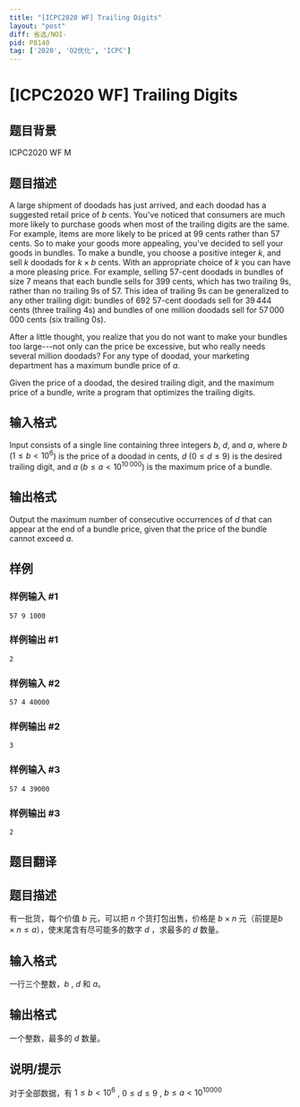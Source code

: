 ```yaml
---
title: "[ICPC2020 WF] Trailing Digits"
layout: "post"
diff: 省选/NOI-
pid: P8140
tag: ['2020', 'O2优化', 'ICPC']
---
```

# [ICPC2020 WF] Trailing Digits
## 题目背景

ICPC2020 WF M
## 题目描述

A large shipment of doodads has just arrived, and each doodad has a suggested retail price of $b$ cents. You've noticed that consumers are much more likely to purchase goods when most of the trailing digits are the same. For example, items are more likely to be priced at $99$ cents rather than $57$ cents. So to make your goods more appealing, you've decided to sell your goods in bundles. To make a bundle, you choose a positive integer $k$, and sell $k$ doodads for $k \times b$ cents. With an appropriate choice of $k$ you can have a more pleasing price. For example, selling $57$-cent doodads in bundles of size $7$ means that each bundle sells for $399$ cents, which has two trailing $9$s, rather than no trailing $9$s of $57$. This idea of trailing $9$s can be generalized to any other trailing digit: bundles of $692$ $57$-cent doodads sell for $39\,444$ cents (three trailing $4$s) and bundles of one million doodads sell for $57\,000\,000$ cents (six trailing $0$s).

After a little thought, you realize that you do not want to make your bundles too large---not only can the price be excessive, but who really needs several million doodads? For any type of doodad, your marketing department has a maximum bundle price of $a$.

Given the price of a doodad, the desired trailing digit, and the maximum price of a bundle, write a program that optimizes the trailing digits.
## 输入格式

Input consists of a single line containing three integers $b$, $d$, and $a$, where $b$ ($1 \leq b < 10^{6}$) is the price of a doodad in cents, $d$ ($0 \leq d \leq 9$) is the desired trailing digit, and $a$ ($b \leq a < 10^{10\,000}$) is the maximum price of a bundle.
## 输出格式

Output the maximum number of consecutive occurrences of $d$ that can appear at the end of a bundle price, given that the price of the bundle cannot exceed $a$.
## 样例

### 样例输入 #1
```
57 9 1000
```
### 样例输出 #1
```
2
```
### 样例输入 #2
```
57 4 40000
```
### 样例输出 #2
```
3
```
### 样例输入 #3
```
57 4 39000
```
### 样例输出 #3
```
2
```
## 题目翻译

## 题目描述
有一批货，每个价值 $b$ 元，可以把 $n$ 个货打包出售，价格是 $b \times n$ 元（前提是$b \times n\le a$），使末尾含有尽可能多的数字 $d$ ，求最多的 $d$ 数量。
## 输入格式
一行三个整数，$b$ , $d$ 和 $a$。
## 输出格式
一个整数，最多的 $d$ 数量。
## 说明/提示
对于全部数据，有 $1 \le b < 10^6$ , $0 \le d \le 9$ , $b \le a < 10^{10000}$
